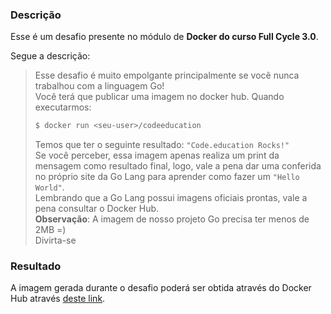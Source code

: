 ### Descrição

Esse é um desafio presente no módulo de **Docker do curso Full Cycle 3.0**. 

Segue a descrição:

>Esse desafio é muito empolgante principalmente se você nunca trabalhou com a linguagem Go!  
>Você terá que publicar uma imagem no docker hub. Quando executarmos:
>```bash 
> $ docker run <seu-user>/codeeducation
>```
>Temos que ter o seguinte resultado: `"Code.education Rocks!"`  
>Se você perceber, essa imagem apenas realiza um print da mensagem como resultado final, logo, vale a pena dar uma conferida no próprio site da Go Lang para aprender como fazer um `"Hello World"`.    
>Lembrando que a Go Lang possui imagens oficiais prontas, vale a pena consultar o Docker Hub.    
>**Observação**: A imagem de nosso projeto Go precisa ter menos de 2MB =)     
>Divirta-se

### Resultado

A imagem gerada durante o desafio poderá ser obtida através do Docker Hub através [deste link](https://hub.docker.com/repository/docker/rerinho/go-lang-docker-challenge).
